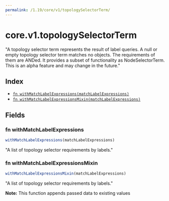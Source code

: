 ```yaml
---
permalink: /1.19/core/v1/topologySelectorTerm/
---
```


# core.v1.topologySelectorTerm

"A topology selector term represents the result of label queries. A null or empty topology selector term matches no objects. The requirements of them are ANDed. It provides a subset of functionality as NodeSelectorTerm. This is an alpha feature and may change in the future."

## Index

* [`fn withMatchLabelExpressions(matchLabelExpressions)`](#fn-withmatchlabelexpressions)
* [`fn withMatchLabelExpressionsMixin(matchLabelExpressions)`](#fn-withmatchlabelexpressionsmixin)

## Fields

### fn withMatchLabelExpressions

```ts
withMatchLabelExpressions(matchLabelExpressions)
```

"A list of topology selector requirements by labels."

### fn withMatchLabelExpressionsMixin

```ts
withMatchLabelExpressionsMixin(matchLabelExpressions)
```

"A list of topology selector requirements by labels."

**Note:** This function appends passed data to existing values